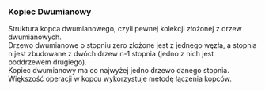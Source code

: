 ### Kopiec Dwumianowy
Struktura kopca dwumianowego, czyli pewnej kolekcji złożonej z drzew dwumianowych.  
Drzewo dwumianowe o stopniu zero złożone jest z jednego węzła, a stopnia n jest zbudowane z dwóch drzew n-1 stopnia (jedno z nich jest poddrzewem drugiego).  
Kopiec dwumianowy ma co najwyżej jedno drzewo danego stopnia.  
Większość operacji w kopcu wykorzystuje metodę łączenia kopców.
